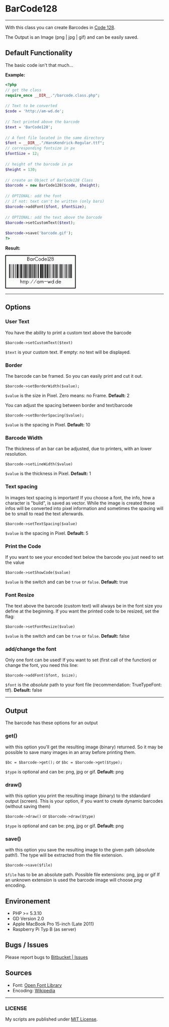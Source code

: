 # BarCode128

-----

With this class you can create Barcodes in [Code 128](http://en.wikipedia.org/wiki/Code_128).

The Output is an Image (png | jpg | gif) and can be easily saved.

## Default Functionality

The basic code isn't that much...

**Example:**

```php
<?php
// get the class
require_once __DIR__."/barcode.class.php";

// Text to be converted
$code = 'http://am-wd.de';

// Text printed above the barcode
$text = 'BarCode128';

// A font file located in the same directory
$font = __DIR__."/HansKendrick-Regular.ttf";
// corresponding fontsize in px
$fontSize = 12;

// height of the barcode in px
$height = 130;

// create an Object of BarCode128 Class
$barcode = new BarCode128($code, $height);

// OPTIONAL: add the font
// if not: text can't be written (only bars)
$barcode->addFont($font, $fontSize);

// OPTIONAL: add the text above the barcode
$barcode->setCustomText($text);

$barcode->save('barcode.gif');
?>
```

**Result:**

![image](barcode.gif)

-----

## Options

### User Text

You have the ability to print a custom text above the barcode

`$barcode->setCustomText($text)`

`$text` is your custom text. If empty: no text will be displayed.

### Border

The barcode can be framed. So you can easily print and cut it out.

`$barcode->setBorderWidth($value);`

`$value` is the size in Pixel. Zero means: no Frame. **Default:** 2

You can adjust the spacing between border and text/barcode

`$barcode->setBorderSpacing($value);`

`$value` is the spacing in Pixel. **Default:** 10

### Barcode Width

The thickness of an bar can be adjusted, due to printers, with an lower resolution.

`$barcode->setLineWidth($value)`

`$value` is the thickness in Pixel. **Default:** 1

### Text spacing

In images text spacing is important! If you choose a font, the info, how a character is "build", is saved as vector. While the image is created these infos will be converted into pixel information and sometimes the spacing will be to small to read the text aferwards.

`$barcode->setTextSpacing($value)`

`$value` is the spacing in Pixel. **Default:** 5

### Print the Code

If you want to see your encoded text below the barcode you just need to set the value

`$barcode->setShowCode($value)`

`$value` is the switch and can be `true` or `false`. **Default:** true

### Font Resize

The text above the barcode (custom text) will always be in the font size you define at the beginning.
If you want the printed code to be resized, set the flag:

`$barcode->setFontResize($value)`

`$value` is the switch and can be `true` or `false`. **Default:** false

### add/change the font

Only one font can be used! If you want to set (first call of the function) or change the font, you need this line:

`$barcode->addFont($font, $size);`

`$font` is the *absolute* path to your font file (recommendation: TrueTypeFont: ttf). **Default:** false

-----

## Output

The barcode has these options for an output

### get()

with this option you'll get the resulting image (binary) returned. So it may be possible to save many images in an array before printing them.

`$bc = $barcode->get();` or `$bc = $barcode->get($type);`

`$type` is optional and can be: png, jpg or gif. **Default:** png

### draw()

with this option you print the resulting image (binary) to the stdandard output (screen).
This is your option, if you want to create dynamic barcodes (without saving them)

`$barcode->draw()` or `$barcode->draw($type)`

`$type` is optional and can be: png, jpg or gif. **Default:** png

### save()

with this option you save the resulting image to the given path (absolute path!).
The type will be extracted from the file extension.

`$barcode->save($file)`

`$file` has to be an absolute path. Possible file extensions: png, jpg or gif
If an unknown extension is used the barcode image will choose *png* encoding.

## Environement

- PHP >= 5.3.10
- GD Version 2.0
- Apple MacBook Pro 15-inch (Late 2011)
- Raspberry Pi Typ B (as server)

## Bugs / Issues

Please report bugs to [Bitbucket | Issues](https://bitbucket.org/BlackyPanther/barcodes-128/issues)

## Sources

- Font: [Open Font Library](http://openfontlibrary.org/en/font/hans-kendrick)
- Encoding: [Wikipedia](http://en.wikipedia.org/wiki/Code_128)

-----

### LICENSE
My scripts are published under [MIT License](https://am-wd.de/index.php?p=about#license).
